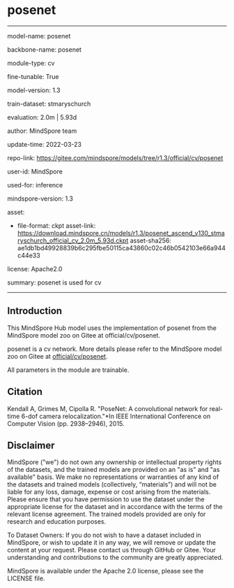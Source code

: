 # posenet

---

model-name: posenet

backbone-name: posenet

module-type: cv

fine-tunable: True

model-version: 1.3

train-dataset: stmaryschurch

evaluation: 2.0m | 5.93d

author: MindSpore team

update-time: 2022-03-23

repo-link: <https://gitee.com/mindspore/models/tree/r1.3/official/cv/posenet>

user-id: MindSpore

used-for: inference

mindspore-version: 1.3

asset:

-
    file-format: ckpt
    asset-link: <https://download.mindspore.cn/models/r1.3/posenet_ascend_v130_stmaryschurch_official_cv_2.0m_5.93d.ckpt>
    asset-sha256: ae1db1bd49928839b6c295fbe50115ca43860c02c46b0542103e66a944c44e33

license: Apache2.0

summary: posenet is used for cv

---

## Introduction

This MindSpore Hub model uses the implementation of posenet from the MindSpore model zoo on Gitee at official/cv/posenet.

posenet is a cv network. More details please refer to the MindSpore model zoo on Gitee at [official/cv/posenet](https://gitee.com/mindspore/models/blob/r1.3/official/cv/posenet/README_CN.md).

All parameters in the module are trainable.

## Citation

Kendall A, Grimes M, Cipolla R. "PoseNet: A convolutional network for real-time 6-dof camera relocalization."*In IEEE International Conference on Computer Vision (pp. 2938–2946), 2015.

## Disclaimer

MindSpore ("we") do not own any ownership or intellectual property rights of the datasets, and the trained models are provided on an "as is" and "as available" basis. We make no representations or warranties of any kind of the datasets and trained models (collectively, “materials”) and will not be liable for any loss, damage, expense or cost arising from the materials. Please ensure that you have permission to use the dataset under the appropriate license for the dataset and in accordance with the terms of the relevant license agreement. The trained models provided are only for research and education purposes.

To Dataset Owners: If you do not wish to have a dataset included in MindSpore, or wish to update it in any way, we will remove or update the content at your request. Please contact us through GitHub or Gitee. Your understanding and contributions to the community are greatly appreciated.

MindSpore is available under the Apache 2.0 license, please see the LICENSE file.
